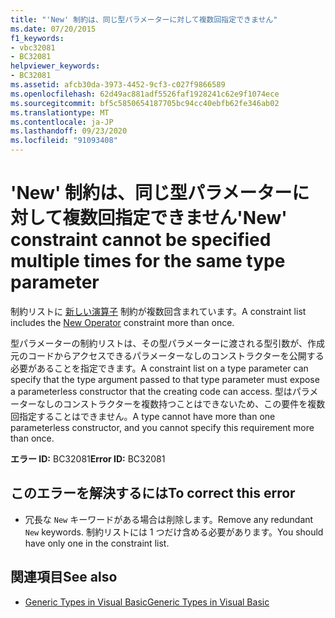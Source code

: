 ```yaml
---
title: "'New' 制約は、同じ型パラメーターに対して複数回指定できません"
ms.date: 07/20/2015
f1_keywords:
- vbc32081
- BC32081
helpviewer_keywords:
- BC32081
ms.assetid: afcb30da-3973-4452-9cf3-c027f9866589
ms.openlocfilehash: 62d49ac881adf5526faf1928241c62e9f1074ece
ms.sourcegitcommit: bf5c5850654187705bc94cc40ebfb62fe346ab02
ms.translationtype: MT
ms.contentlocale: ja-JP
ms.lasthandoff: 09/23/2020
ms.locfileid: "91093408"
---
```

# <a name="new-constraint-cannot-be-specified-multiple-times-for-the-same-type-parameter"></a><span data-ttu-id="02d7d-102">'New' 制約は、同じ型パラメーターに対して複数回指定できません</span><span class="sxs-lookup"><span data-stu-id="02d7d-102">'New' constraint cannot be specified multiple times for the same type parameter</span></span>

<span data-ttu-id="02d7d-103">制約リストに [新しい演算子](../language-reference/operators/new-operator.md) 制約が複数回含まれています。</span><span class="sxs-lookup"><span data-stu-id="02d7d-103">A constraint list includes the [New Operator](../language-reference/operators/new-operator.md) constraint more than once.</span></span>  
  
 <span data-ttu-id="02d7d-104">型パラメーターの制約リストは、その型パラメーターに渡される型引数が、作成元のコードからアクセスできるパラメーターなしのコンストラクターを公開する必要があることを指定できます。</span><span class="sxs-lookup"><span data-stu-id="02d7d-104">A constraint list on a type parameter can specify that the type argument passed to that type parameter must expose a parameterless constructor that the creating code can access.</span></span> <span data-ttu-id="02d7d-105">型はパラメーターなしのコンストラクターを複数持つことはできないため、この要件を複数回指定することはできません。</span><span class="sxs-lookup"><span data-stu-id="02d7d-105">A type cannot have more than one parameterless constructor, and you cannot specify this requirement more than once.</span></span>  
  
 <span data-ttu-id="02d7d-106">**エラー ID:** BC32081</span><span class="sxs-lookup"><span data-stu-id="02d7d-106">**Error ID:** BC32081</span></span>  
  
## <a name="to-correct-this-error"></a><span data-ttu-id="02d7d-107">このエラーを解決するには</span><span class="sxs-lookup"><span data-stu-id="02d7d-107">To correct this error</span></span>  
  
- <span data-ttu-id="02d7d-108">冗長な `New` キーワードがある場合は削除します。</span><span class="sxs-lookup"><span data-stu-id="02d7d-108">Remove any redundant `New` keywords.</span></span> <span data-ttu-id="02d7d-109">制約リストには 1 つだけ含める必要があります。</span><span class="sxs-lookup"><span data-stu-id="02d7d-109">You should have only one in the constraint list.</span></span>  
  
## <a name="see-also"></a><span data-ttu-id="02d7d-110">関連項目</span><span class="sxs-lookup"><span data-stu-id="02d7d-110">See also</span></span>

- [<span data-ttu-id="02d7d-111">Generic Types in Visual Basic</span><span class="sxs-lookup"><span data-stu-id="02d7d-111">Generic Types in Visual Basic</span></span>](../programming-guide/language-features/data-types/generic-types.md)
